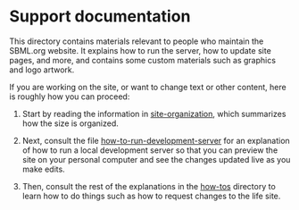 Support documentation
=====================

This directory contains materials relevant to people who maintain the SBML.org website.  It explains how to run the server, how to update site pages, and more, and contains some custom materials such as graphics and logo artwork.

If you are working on the site, or want to change text or other content, here is roughly how you can proceed:

1. Start by reading the information in [site-organization](./site-organization), which summarizes how the size is organized.

2. Next, consult the file [how-to-run-development-server](./how-tos/how-the-development-site-works.md) for an explanation of how to run a local development server so that you can preview the site on your personal computer and see the changes updated live as you make edits.

3. Then, consult the rest of the explanations in the [how-tos](./how-tos) directory to learn how to do things such as how to request changes to the life site.



